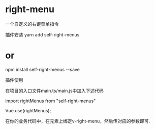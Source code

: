 # right-menu
一个自定义的右键菜单指令


插件安装
yarn add self-right-menus

# or

npm install self-right-menus --save

插件使用

在项目的入口文件main.ts/main.js中加入下述代码

import rightMenus from "self-right-menus"

Vue.use(rightMenus);

在你的业务代码中，在元素上绑定v-right-menu，然后传对应的参数即可.

<template>
  <li
    class="row-panel"
    v-right-menu="rightMenus"
  >
</template>

<script>
export default {
       data(){
           return {
               rightMenus:{
                   width:190,//右键菜单宽度 ；默认值166
                   content:[
                       {
                          label:string,//右键菜单子项名称 （必需值）
                          handler:function,//右键菜单子项方法（可选值）
                          disabled:boolean,//子项是否禁用（可选值）
                          break:boolean,//子项分割线标准（不给值默认3个为一组分割）
                       }
                   ]
               }
           }
       }
  }
}
</script>




